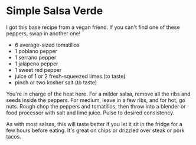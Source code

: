 Simple Salsa Verde
==================

I got this base recipe from a vegan friend. If you can't find one of these peppers, swap in another one!

* 6 average-sized tomatillos
* 1 poblano pepper
* 1 serrano pepper
* 1 jalapeno pepper
* 1 sweet red pepper
* juice of 1 or 2 fresh-squeezed limes (to taste)
* pinch or two kosher salt (to taste)

You're in charge of the heat here. For a milder salsa, remove all the ribs and seeds inside the peppers. For medium, leave in a few ribs, and for hot, go nuts. Rough chop the peppers and tomatillos, then throw into a blender or food processor with salt and lime juice. Pulse to desired consistency.

As with most salsas, this will taste better if you let it sit in the fridge for a few hours before eating. It's great on chips or drizzled over steak or pork tacos.

